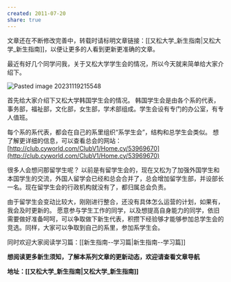 ```yaml
---
created: 2011-07-20
share: true
---
```

文章还在不断修改完善中，转载时请标明文章链接：[[又松大学_新生指南|又松大学_新生指南]]，以便让更多的人看到更新更准确的文章。 

最近有好几个同学问我，关于又松大学学生会的情况，所以今天就来简单给大家介绍下。 

![Pasted image 20231119215548](https://img.xcz.life/i/archive/obsidian/1741526379-66.png)

首先给大家介绍下又松大学韩国学生会的情况。 韩国学生会是由各个系的代表，事务部，福祉部，文化部，女生部，学术部组成。学生会设有专门的办公室，有专人值班。  <!--more-->

每个系的系代表，都会在自己的系里组织“系学生会”，结构和总学生会类似。 想了解更详细的信息，可以查看总会的网站：[http://club.cyworld.com/ClubV1/Home.cy/53969670](http://club.cyworld.com/ClubV1/Home.cy/53969670) 

很多人会想问那留学生呢？ 以前是有留学生会的，现在又松为了加强外国学生和本国学生的交流，外国人留学会已经和总会合并了，总会增加留学生部，并设部长一名。现在留学生会的行政机构就没有了，都归属总会负责。 

由于留学生会变动比较大，刚刚进行整合，还没有具体怎么运营的计划，如果有，我会及时更新的。 愿意参与学生工作的同学，以及想提高自身能力的同学，依旧需要做好准备呵呵，可以争取做下新生代表，积攒下经验够才能够参加总学生会的竞选。同样，大家可以争取到自己的系里，参加系学生会。 

同时欢迎大家阅读学习篇：[[新生指南--学习篇|新生指南--学习篇]]

**想阅读更多新生须知，了解本系列文章的更新动态，欢迎请查看文章导航**

**地址：[[又松大学_新生指南|又松大学_新生指南]]**